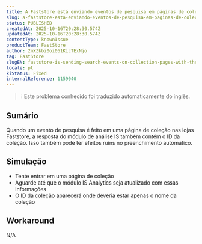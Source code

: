 ```yaml
---
title: A Faststore está enviando eventos de pesquisa em páginas de coleções com o ID da coleção para relatórios IS
slug: a-faststore-esta-enviando-eventos-de-pesquisa-em-paginas-de-colecoes-com-o-id-da-colecao-para-relatorios-is
status: PUBLISHED
createdAt: 2025-10-16T20:28:30.574Z
updatedAt: 2025-10-16T20:28:30.574Z
contentType: knownIssue
productTeam: FastStore
author: 2mXZkbi0oi061KicTExNjo
tag: FastStore
slugEN: faststore-is-sending-search-events-on-collection-pages-with-the-collection-id-to-is-reports
locale: pt
kiStatus: Fixed
internalReference: 1159040
---
```


>ℹ️ Este problema conhecido foi traduzido automaticamente do inglês.

## Sumário


Quando um evento de pesquisa é feito em uma página de coleção nas lojas Faststore, a resposta do módulo de análise IS também contém o ID da coleção. Isso também pode ter efeitos ruins no preenchimento automático.
## Simulação



- Tente entrar em uma página de coleção
- Aguarde até que o módulo IS Analytics seja atualizado com essas informações
- O ID da coleção aparecerá onde deveria estar apenas o nome da coleção


## Workaround


N/A



